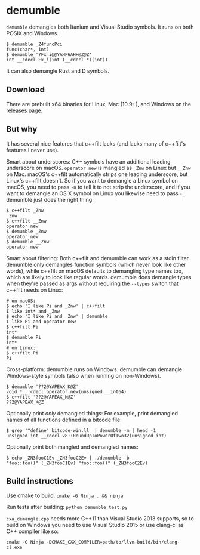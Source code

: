# demumble

`demumble` demangles both Itanium and Visual Studio symbols. It runs on
both POSIX and Windows.

    $ demumble _Z4funcPci
    func(char*, int)
    $ demumble '?Fx_i@@YAHP6AHH@Z@Z'
    int __cdecl Fx_i(int (__cdecl *)(int))

It can also demangle Rust and D symbols.

## Download

There are prebuilt x64 binaries for Linux, Mac (10.9+), and Windows on the
[releases page](https://github.com/nico/demumble/releases).

## But why

It has several nice features that c++filt lacks (and lacks many of c++filt's
features I never use).

Smart about underscores: C++ symbols have an additional leading underscore on
macOS. `operator new` is mangled as `_Znw` on Linux but `__Znw` on Mac. macOS's
c++filt automatically strips one leading underscore, but Linux's c++filt
doesn't. So if you want to demangle a Linux symbol on macOS, you need to pass
`-n` to tell it to not strip the underscore, and if you want to demangle an OS
X symbol on Linux you likewise need to pass `-_`. demumble just does the right
thing:

    $ c++filt _Znw
    _Znw
    $ c++filt __Znw
    operator new
    $ demumble _Znw
    operator new
    $ demumble __Znw
    operator new

Smart about filtering: Both c++filt and demumble can work as a stdin filter.
demumble only demangles function symbols (which never look like other words),
while c++filt on macOS defaults to demangling type names too, which are likely
to look like regular words. demumble does demangle types when they're passed
as args without requiring the `--types` switch that c++filt needs on Linux:

    # on macOS:
    $ echo 'I like Pi and _Znw' | c++filt
    I like int* and _Znw
    $ echo 'I like Pi and _Znw' | demumble
    I like Pi and operator new
    $ c++filt Pi
    int*
    $ demumble Pi
    int*
    # on Linux:
    $ c++filt Pi
    Pi

Cross-platform: demumble runs on Windows. demumble can demangle Windows-style
symbols (also when running on non-Windows).

    $ demumble '??2@YAPEAX_K@Z'
    void * __cdecl operator new(unsigned __int64)
    $ c++filt '??2@YAPEAX_K@Z'
    ??2@YAPEAX_K@Z

Optionally print _only_ demangled things: For example, print demangled names of
all functions defined in a bitcode file:

    $ grep '^define' bitcode-win.ll  | demumble -m | head -1
    unsigned int __cdecl v8::RoundUpToPowerOfTwo32(unsigned int)

Optionally print both mangled and demangled names:

    $ echo _ZN3fooC1Ev _ZN3fooC2Ev | ./demumble -b
    "foo::foo()" (_ZN3fooC1Ev) "foo::foo()" (_ZN3fooC2Ev)

## Build instructions

Use cmake to build: `cmake -G Ninja . && ninja`

Run tests after building: `python demumble_test.py`

`cxa_demangle.cpp` needs more C++11 than Visual Studio 2013 supports, so
to build on Windows you need to use Visual Studio 2015 or use clang-cl
as C++ compiler like so:

    cmake -G Ninja -DCMAKE_CXX_COMPILER=path/to/llvm-build/bin/clang-cl.exe
